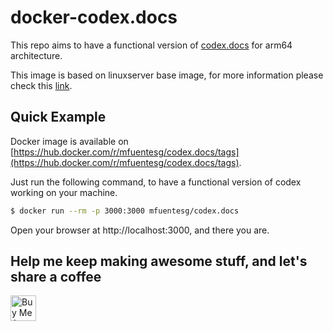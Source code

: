 # docker-codex.docs

This repo aims to have a functional version of [codex.docs](https://docs.codex.so/) for arm64 architecture.

This image is based on linuxserver base image, for more information please check this [link](https://github.com/linuxserver/docker-baseimage-alpine/pkgs/container/baseimage-alpine).

## Quick Example

Docker image is available on [https://hub.docker.com/r/mfuentesg/codex.docs/tags](https://hub.docker.com/r/mfuentesg/codex.docs/tags).

Just run the following command, to have a functional version of codex working on your machine.

```bash
$ docker run --rm -p 3000:3000 mfuentesg/codex.docs
```

Open your browser at http://localhost:3000, and there you are.

## Help me keep making awesome stuff, and let's share a coffee

<a href="https://www.buymeacoffee.com/mfuentesg" target="_blank">
   <img height="41" src="https://cdn.buymeacoffee.com/buttons/v2/default-yellow.png" alt="Buy Me A Coffee" />
</a>
